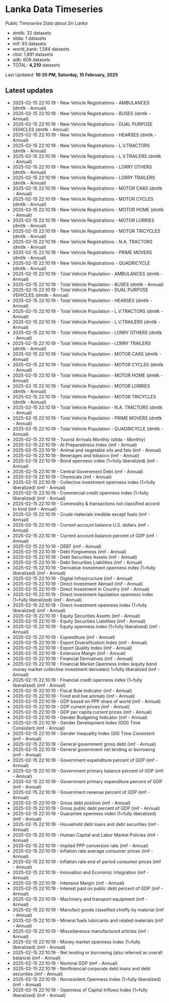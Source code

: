 # Lanka Data Timeseries
*Public Timeseries Data about Sri Lanka*

* dmtlk: 32 datasets
* sltda: 1 datasets
* imf: 93 datasets
* world_bank: 1,584 datasets
* cbsl: 1,891 datasets
* adb: 609 datasets
* TOTAL: **4,210** datasets

Last Updated: **10:35 PM, Saturday, 15 February, 2025**

## Latest updates

* 2025-02-15 22:10:19 - New Vehicle Registrations - AMBULANCES (dmtlk - Annual)
* 2025-02-15 22:10:19 - New Vehicle Registrations - BUSES (dmtlk - Annual)
* 2025-02-15 22:10:19 - New Vehicle Registrations - DUAL PURPOSE VEHICLES (dmtlk - Annual)
* 2025-02-15 22:10:19 - New Vehicle Registrations - HEARSES (dmtlk - Annual)
* 2025-02-15 22:10:19 - New Vehicle Registrations - L.V.TRACTORS (dmtlk - Annual)
* 2025-02-15 22:10:19 - New Vehicle Registrations - L.V.TRAILERS (dmtlk - Annual)
* 2025-02-15 22:10:19 - New Vehicle Registrations - LORRY OTHERS (dmtlk - Annual)
* 2025-02-15 22:10:19 - New Vehicle Registrations - LORRY TRAILERS (dmtlk - Annual)
* 2025-02-15 22:10:19 - New Vehicle Registrations - MOTOR CARS (dmtlk - Annual)
* 2025-02-15 22:10:19 - New Vehicle Registrations - MOTOR CYCLES (dmtlk - Annual)
* 2025-02-15 22:10:19 - New Vehicle Registrations - MOTOR HOME (dmtlk - Annual)
* 2025-02-15 22:10:19 - New Vehicle Registrations - MOTOR LORRIES (dmtlk - Annual)
* 2025-02-15 22:10:19 - New Vehicle Registrations - MOTOR TRICYCLES (dmtlk - Annual)
* 2025-02-15 22:10:19 - New Vehicle Registrations - N.A. TRACTORS (dmtlk - Annual)
* 2025-02-15 22:10:19 - New Vehicle Registrations - PRIME MOVERS (dmtlk - Annual)
* 2025-02-15 22:10:19 - New Vehicle Registrations - QUADRICYCLE (dmtlk - Annual)
* 2025-02-15 22:10:19 - Total Vehicle Population - AMBULANCES (dmtlk - Annual)
* 2025-02-15 22:10:19 - Total Vehicle Population - BUSES (dmtlk - Annual)
* 2025-02-15 22:10:19 - Total Vehicle Population - DUAL PURPOSE VEHICLES (dmtlk - Annual)
* 2025-02-15 22:10:19 - Total Vehicle Population - HEARSES (dmtlk - Annual)
* 2025-02-15 22:10:19 - Total Vehicle Population - L.V.TRACTORS (dmtlk - Annual)
* 2025-02-15 22:10:19 - Total Vehicle Population - L.V.TRAILERS (dmtlk - Annual)
* 2025-02-15 22:10:19 - Total Vehicle Population - LORRY OTHERS (dmtlk - Annual)
* 2025-02-15 22:10:19 - Total Vehicle Population - LORRY TRAILERS (dmtlk - Annual)
* 2025-02-15 22:10:19 - Total Vehicle Population - MOTOR CARS (dmtlk - Annual)
* 2025-02-15 22:10:19 - Total Vehicle Population - MOTOR CYCLES (dmtlk - Annual)
* 2025-02-15 22:10:19 - Total Vehicle Population - MOTOR HOME (dmtlk - Annual)
* 2025-02-15 22:10:19 - Total Vehicle Population - MOTOR LORRIES (dmtlk - Annual)
* 2025-02-15 22:10:19 - Total Vehicle Population - MOTOR TRICYCLES (dmtlk - Annual)
* 2025-02-15 22:10:19 - Total Vehicle Population - N.A. TRACTORS (dmtlk - Annual)
* 2025-02-15 22:10:19 - Total Vehicle Population - PRIME MOVERS (dmtlk - Annual)
* 2025-02-15 22:10:19 - Total Vehicle Population - QUADRICYCLE (dmtlk - Annual)
* 2025-02-15 22:10:19 - Tourist Arrivals Monthly (sltda - Monthly)
* 2025-02-15 22:10:19 - AI Preparedness Index (imf - Annual)
* 2025-02-15 22:10:19 - Animal and vegetable oils and fats (imf - Annual)
* 2025-02-15 22:10:19 - Beverages and tobacco (imf - Annual)
* 2025-02-15 22:10:19 - Bond openness index (1=fully liberalized) (imf - Annual)
* 2025-02-15 22:10:19 - Central Government Debt (imf - Annual)
* 2025-02-15 22:10:19 - Chemicals (imf - Annual)
* 2025-02-15 22:10:19 - Collective investment openness index (1=fully liberalized) (imf - Annual)
* 2025-02-15 22:10:19 - Commercial credit openness index (1=fully liberalized) (imf - Annual)
* 2025-02-15 22:10:19 - Commodity & transactions not classified accord to kind (imf - Annual)
* 2025-02-15 22:10:19 - Crude materials inedible except fuels (imf - Annual)
* 2025-02-15 22:10:19 - Current account balance U.S. dollars (imf - Annual)
* 2025-02-15 22:10:19 - Current account balance percent of GDP (imf - Annual)
* 2025-02-15 22:10:19 - DEBT (imf - Annual)
* 2025-02-15 22:10:19 - Debt Forgiveness (imf - Annual)
* 2025-02-15 22:10:19 - Debt Securities Assets (imf - Annual)
* 2025-02-15 22:10:19 - Debt Securities Liabilities (imf - Annual)
* 2025-02-15 22:10:19 - Derivative investment openness index (1=fully liberalized) (imf - Annual)
* 2025-02-15 22:10:19 - Digital Infrastructure (imf - Annual)
* 2025-02-15 22:10:19 - Direct Investment Abroad (imf - Annual)
* 2025-02-15 22:10:19 - Direct Investment In Country (imf - Annual)
* 2025-02-15 22:10:19 - Direct investment liquidation openness index (1=fully liberalized) (imf - Annual)
* 2025-02-15 22:10:19 - Direct investment openness index (1=fully liberalized) (imf - Annual)
* 2025-02-15 22:10:19 - Equity Securities Assets (imf - Annual)
* 2025-02-15 22:10:19 - Equity Securities Liabilities (imf - Annual)
* 2025-02-15 22:10:19 - Equity openness index (1=fully liberalized) (imf - Annual)
* 2025-02-15 22:10:19 - Expenditure (imf - Annual)
* 2025-02-15 22:10:19 - Export Diversification Index (imf - Annual)
* 2025-02-15 22:10:19 - Export Quality Index (imf - Annual)
* 2025-02-15 22:10:19 - Extensive Margin (imf - Annual)
* 2025-02-15 22:10:19 - Financial Derivatives (imf - Annual)
* 2025-02-15 22:10:19 - Financial Market Openness Index (equity bond money market collective investment derivates) 1=fully liberalized (imf - Annual)
* 2025-02-15 22:10:19 - Financial credit openness index (1=fully liberalized) (imf - Annual)
* 2025-02-15 22:10:19 - Fiscal Rule Indicator (imf - Annual)
* 2025-02-15 22:10:19 - Food and live animals (imf - Annual)
* 2025-02-15 22:10:19 - GDP based on PPP share of world (imf - Annual)
* 2025-02-15 22:10:19 - GDP current prices (imf - Annual)
* 2025-02-15 22:10:19 - GDP per capita current prices (imf - Annual)
* 2025-02-15 22:10:19 - Gender Budgeting Indicator (imf - Annual)
* 2025-02-15 22:10:19 - Gender Development Index (GDI) Time Consistent (imf - Annual)
* 2025-02-15 22:10:19 - Gender Inequality Index (GII) Time Consistent (imf - Annual)
* 2025-02-15 22:10:19 - General government gross debt (imf - Annual)
* 2025-02-15 22:10:19 - General government net lending or borrowing (imf - Annual)
* 2025-02-15 22:10:19 - Government expenditure percent of GDP (imf - Annual)
* 2025-02-15 22:10:19 - Government primary balance percent of GDP (imf - Annual)
* 2025-02-15 22:10:19 - Government primary expenditure percent of GDP (imf - Annual)
* 2025-02-15 22:10:19 - Government revenue percent of GDP (imf - Annual)
* 2025-02-15 22:10:19 - Gross debt position (imf - Annual)
* 2025-02-15 22:10:19 - Gross public debt percent of GDP (imf - Annual)
* 2025-02-15 22:10:19 - Guarantee openness index (1=fully liberalized) (imf - Annual)
* 2025-02-15 22:10:19 - Household debt loans and debt securities (imf - Annual)
* 2025-02-15 22:10:19 - Human Capital and Labor Market Policies (imf - Annual)
* 2025-02-15 22:10:19 - Implied PPP conversion rate (imf - Annual)
* 2025-02-15 22:10:19 - Inflation rate average consumer prices (imf - Annual)
* 2025-02-15 22:10:19 - Inflation rate end of period consumer prices (imf - Annual)
* 2025-02-15 22:10:19 - Innovation and Economic Integration (imf - Annual)
* 2025-02-15 22:10:19 - Intensive Margin (imf - Annual)
* 2025-02-15 22:10:19 - Interest paid on public debt percent of GDP (imf - Annual)
* 2025-02-15 22:10:19 - Machinery and transport equipment (imf - Annual)
* 2025-02-15 22:10:19 - Manufact goods classified chiefly by material (imf - Annual)
* 2025-02-15 22:10:19 - Mineral fuels lubricants and related materials (imf - Annual)
* 2025-02-15 22:10:19 - Miscellaneous manufactured articles (imf - Annual)
* 2025-02-15 22:10:19 - Money market openness index (1=fully liberalized) (imf - Annual)
* 2025-02-15 22:10:19 - Net lending or borrowing (also referred as overall balance) (imf - Annual)
* 2025-02-15 22:10:19 - Nominal GDP (imf - Annual)
* 2025-02-15 22:10:19 - Nonfinancial corporate debt loans and debt securities (imf - Annual)
* 2025-02-15 22:10:19 - Nonresident Openness Index (1=fully liberalized) (imf - Annual)
* 2025-02-15 22:10:19 - Openness of Capital Inflows Index (1=fully liberalized) (imf - Annual)
